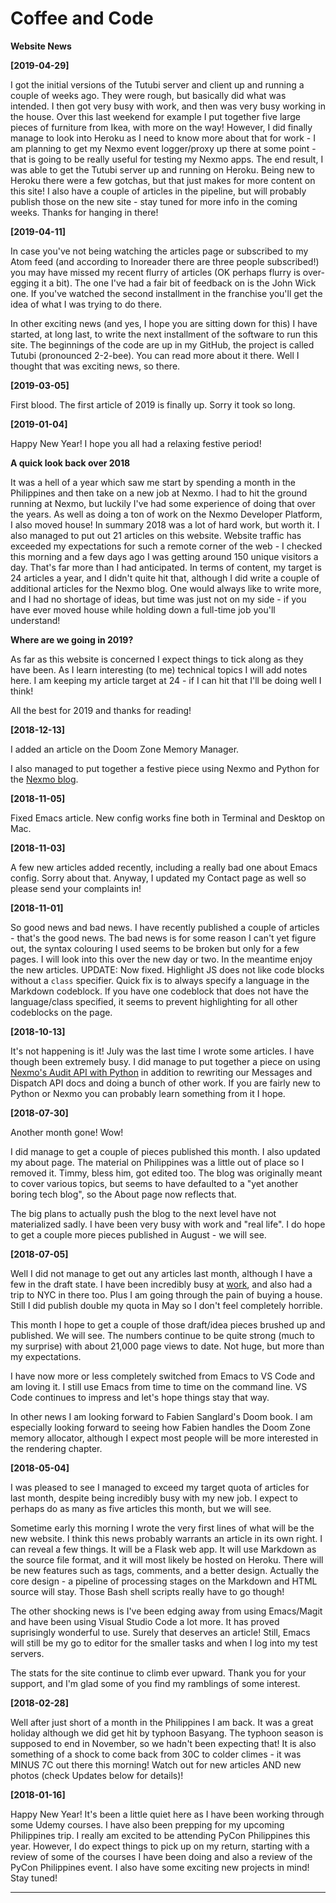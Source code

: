 # Coffee and Code

**Website News**

**[2019-04-29]**

I got the initial versions of the Tutubi server and client up and
running a couple of weeks ago. They were rough, but basically did what
was intended. I then got very busy with work, and then was very busy
working in the house. Over this last weekend for example I put
together five large pieces of furniture from Ikea, with more on the
way! However, I did finally manage to look into Heroku as I need to
know more about that for work - I am planning to get my Nexmo event
logger/proxy up there at some point - that is going to be really
useful for testing my Nexmo apps. The end result, I was able to get
the Tutubi server up and running on Heroku. Being new to Heroku there
were a few gotchas, but that just makes for more content on this site!
I also have a couple of articles in the pipeline, but will probably
publish those on the new site - stay tuned for more info in the coming
weeks. Thanks for hanging in there!


**[2019-04-11]**

In case you've not being watching the articles page or subscribed to
my Atom feed (and according to Inoreader there are three people
subscribed!) you may have missed my recent flurry of articles (OK
perhaps flurry is over-egging it a bit). The one I've had a fair bit
of feedback on is the John Wick one. If you've watched the second
installment in the franchise you'll get the idea of what I was trying
to do there.

In other exciting news (and yes, I hope you are sitting down for this)
I have started, at long last, to write the next installment of the
software to run this site. The beginnings of the code are up in my
GitHub, the project is called Tutubi (pronounced 2-2-bee). You can
read more about it there. Well I thought that was exciting news, so
there.

**[2019-03-05]**

First blood. The first article of 2019 is finally up. Sorry it took so
long.

**[2019-01-04]**

Happy New Year! I hope you all had a relaxing festive period!

**A quick look back over 2018**

It was a hell of a year which saw me start by spending a month in the
Philippines and then take on a new job at Nexmo. I had to hit the
ground running at Nexmo, but luckily I've had some experience of doing
that over the years. As well as doing a ton of work on the Nexmo
Developer Platform, I also moved house! In summary 2018 was a lot of
hard work, but worth it. I also managed to put out 21 articles on this
website. Website traffic has exceeded my expectations for such a
remote corner of the web - I checked this morning and a few days ago I
was getting around 150 unique visitors a day. That's far more than I
had anticipated. In terms of content, my target is 24 articles a year,
and I didn't quite hit that, although I did write a couple of
additional articles for the Nexmo blog. One would always like to write
more, and I had no shortage of ideas, but time was just not on my
side - if you have ever moved house while holding down a full-time job
you'll understand!

**Where are we going in 2019?**

As far as this website is concerned I expect things to tick along as
they have been. As I learn interesting (to me) technical topics I will
add notes here. I am keeping my article target at 24 - if I can hit
that I'll be doing well I think!

All the best for 2019 and thanks for reading!

**[2018-12-13]**

I added an article on the Doom Zone Memory Manager.

I also managed to put together a festive piece using Nexmo and Python
for the [Nexmo
blog](https://www.nexmo.com/blog/2018/12/03/dial-a-christmas-carol-with-nexmo-and-python-dr/).

**[2018-11-05]**

Fixed Emacs article. New config works fine both in Terminal and
Desktop on Mac.

**[2018-11-03]** 

A few new articles added recently, including a really bad one about
Emacs config. Sorry about that. Anyway, I updated my Contact page as
well so please send your complaints in!

**[2018-11-01]**

So good news and bad news. I have recently published a couple of
articles - that's the good news. The bad news is for some reason I
can't yet figure out, the syntax colouring I used seems to be broken
but only for a few pages. I will look into this over the new day or
two. In the meantime enjoy the new articles. UPDATE: Now
fixed. Highlight JS does not like code blocks without a `class`
specifier. Quick fix is to always specify a language in the Markdown
codeblock. If you have one codeblock that does not have the
language/class specified, it seems to prevent highlighting for all
other codeblocks on the page.

**[2018-10-13]**

It's not happening is it! July was the last time I wrote some
articles. I have though been extremely busy. I did manage to put
together a piece on using [Nexmo's Audit API with
Python](https://www.nexmo.com/blog/2018/10/09/get-nexmo-audit-events-with-python-dr/)
in addition to rewriting our Messages and Dispatch API docs and doing
a bunch of other work. If you are fairly new to Python or Nexmo you
can probably learn something from it I hope. 

**[2018-07-30]**

Another month gone! Wow! 

I did manage to get a couple of pieces published this month. I also
updated my about page. The material on Philippines was a little out of
place so I removed it. Timmy, bless him, got edited too. The blog was
originally meant to cover various topics, but seems to have defaulted
to a "yet another boring tech blog", so the About page now reflects
that.

The big plans to actually push the blog to the next level have not
materialized sadly. I have been very busy with work and "real life". I
do hope to get a couple more pieces published in August - we will see.

**[2018-07-05]**

Well I did not manage to get out any articles last month, although I
have a few in the draft state. I have been incredibly busy at
[work](https://developer.nexmo.com/team), and also had a trip to NYC
in there too. Plus I am going through the pain of buying a
house. Still I did publish double my quota in May so I don't feel
completely horrible.

This month I hope to get a couple of those draft/idea pieces brushed
up and published. We will see. The numbers continue to be quite strong
(much to my surprise) with about 21,000 page views to date. Not huge,
but more than my expectations.

I have now more or less completely switched from Emacs to VS Code and
am loving it. I still use Emacs from time to time on the command
line. VS Code continues to impress and let's hope things stay that
way.

In other news I am looking forward to Fabien Sanglard's Doom book. I
am especially looking forward to seeing how Fabien handles the Doom
Zone memory allocator, although I expect most people will be more
interested in the rendering chapter.

**[2018-05-04]**

I was pleased to see I managed to exceed my target quota of articles
for last month, despite being incredibly busy with my new job. I
expect to perhaps do as many as five articles this month, but we will
see.

Sometime early this morning I wrote the very first lines of what will
be the new website. I think this news probably warrants an article in
its own right. I can reveal a few things. It will be a Flask web
app. It will use Markdown as the source file format, and it will most
likely be hosted on Heroku. There will be new features such as tags,
comments, and a better design. Actually the core design - a pipeline
of processing stages on the Markdown and HTML source will stay. Those
Bash shell scripts really have to go though!

The other shocking news is I've been edging away from using
Emacs/Magit and have been using Visual Studio Code a lot more. It has
proved suprisingly wonderful to use. Surely that deserves an article!
Still, Emacs will still be my go to editor for the smaller tasks and
when I log into my test servers.

The stats for the site continue to climb ever upward. Thank you for
your support, and I'm glad some of you find my ramblings of some
interest.

**[2018-02-28]**

Well after just short of a month in the Philippines I am back. It was
a great holiday although we did get hit by typhoon Basyang. The
typhoon season is supposed to end in November, so we hadn't been
expecting that! It is also something of a shock to come back from 30C
to colder climes - it was MINUS 7C out there this morning! Watch out
for new articles AND new photos (check Updates below for details)!

**[2018-01-16]**

Happy New Year! It's been a little quiet here as I have been working
through some Udemy courses. I have also been prepping for my upcoming
Philippines trip. I really am excited to be attending PyCon
Philippines this year. However, I do expect things to pick up on my
return, starting with a review of some of the courses I have been
doing and also a review of the PyCon Philippines event. I also have
some exciting new projects in mind! Stay tuned! 

---

